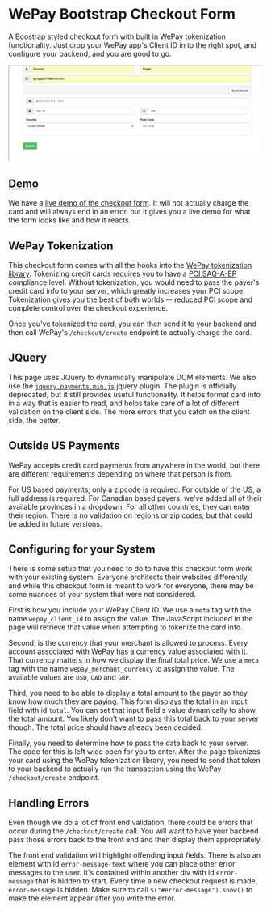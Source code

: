 # WePay Bootstrap Checkout Form
A Boostrap styled checkout form with built in WePay tokenization functionality.  Just drop your WePay app's Client ID in to the right spot, and configure your backend, and you are good to go.

![Checkout form](/assets/USScreenshot.png)

## [Demo](https://jalepeno112.github.io/wepay-bootstrap-checkout/checkout.html)
We have a [live demo of the checkout form](https://jalepeno112.github.io/wepay-bootstrap-checkout/checkout.html). It will not actually charge the card and will always end in an error, but it gives you a live demo for what the form looks like and how it reacts.

## WePay Tokenization
This checkout form comes with all the hooks into the [WePay tokenization library](https://developer.wepay.com/docs/process-payments/custom-checkout). Tokenizing credit cards requires you to have a [PCI SAQ-A-EP](https://www.pcisecuritystandards.org/documents/SAQ_A-EP_v3.pdf) compliance level.  Without tokenization, you would need to pass the payer's credit card info to your server, which greatly increases your PCI scope.  Tokenization gives you the best of both worlds -- reduced PCI scope and complete control over the checkout experience.

Once you've tokenized the card, you can then send it to your backend and then call WePay's `/checkout/create` endpoint to actually charge the card.

## JQuery
This page uses JQuery to dynamically manipulate DOM elements.  We also use the [`jquery.payments.min.js`](https://github.com/stripe/jquery.payment) jquery plugin.  The plugin is officially deprecated, but it still provides useful functionality.  It helps format card info in a way that is easier to read, and helps take care of a lot of different validation on the client side.  The more errors that you catch on the client side, the better.

## Outside US Payments
WePay accepts credit card payments from anywhere in the world, but there are different requirements depending on where that person is from.

For US based payments, only a zipcode is required.  For outside of the US, a full address is required.  For Canadian based payers, we've added all of their available provinces in a dropdown.  For all other countries, they can enter their region.  There is no validation on regions or zip codes, but that could be added in future versions.


## Configuring for your System
There is some setup that you need to do to have this checkout form work with your existing system.  Everyone architects their websites differently, and while this checkout form is meant to work for everyone, there may be some nuances of your system that were not considered.

First is how you include your WePay Client ID.  We use a `meta` tag with the name `wepay_client_id` to assign the value.  The JavaScript included in the page will retrieve that value when attempting to tokenize the card info.

Second, is the currency that your merchant is allowed to process.  Every account associated with WePay has a currency value associated with it.  That currency matters in how we display the final total price.  We use a `meta` tag with the name `wepay_merchant_currency` to assign the value.  The available values are `USD`, `CAD` and `GBP`.

Third, you need to be able to display a total amount to the payer so they know how much they are paying.  This form displays the total in an input field with id `total`.  You can set that input field's value dynamically to show the total amount.  You likely don't want to pass this total back to your server though.  The total price should have already been decided.

Finally, you need to determine how to pass the data back to your server.  The code for this is left wide open for you to enter.  After the page tokenizes your card using the WePay tokenization library, you need to send that token to your backend to actually run the transaction using the WePay `/checkout/create` endpoint.

## Handling Errors
Even though we do a lot of front end validation, there could be errors that occur during the `/checkout/create` call.  You will want to have your backend pass those errors back to the front end and then display them appropriately.

The front end validation will highlight offending input fields.  There is also an element with id `error-message-text` where you can place other error messages to the user.  It's contained within another div with id `error-message` that is hidden to start.  Every time a new checkout request is made, `error-message` is hidden.  Make sure to call `$("#error-message").show()` to make the element appear after you write the error.
